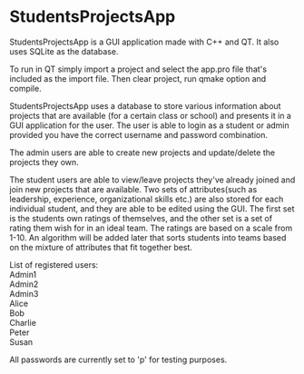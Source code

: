 # StudentsProjectsApp
StudentsProjectsApp is a GUI application made with C++ and QT. It also uses SQLite as the database.

To run in QT simply import a project and select the app.pro file that's included as the import file. Then clear project, run qmake option and compile.

StudentsProjectsApp uses a database to store various information about projects that are available (for a certain class or school) and presents it in a GUI application for the user.  The user is able to login as a student or admin provided you have the correct username and password combination. 

The admin users are able to create new projects and update/delete the projects they own.

The student users are able to view/leave projects they've already joined and join new projects that are available. Two sets of attributes(such as leadership, experience, organizational skills etc.) are also stored for each individual student, and they are able to be edited using the GUI. The first set is the students own ratings of themselves, and the other set is a set of rating them wish for in an ideal team. The ratings are based on a scale from 1-10. An algorithm will be added later that sorts students into teams based on the mixture of attributes that fit together best.

List of registered users:  
Admin1  
Admin2  
Admin3  
Alice  
Bob  
Charlie  
Peter  
Susan  

All passwords are currently set to 'p' for testing purposes.




